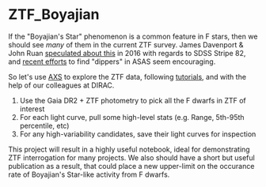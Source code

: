 # ZTF_Boyajian

If the "Boyajian's Star" phenomenon is a common feature in F stars, then we should see *many* of them in the current ZTF survey. James Davenport & John Ruan [speculated about this](https://beta.briefideas.org/ideas/534f2373fdf0cd3de184f11a63c4a3ee) in 2016 with regards to SDSS Stripe 82, and [recent efforts](https://ui.adsabs.harvard.edu/abs/2019ApJ...880L...7S/) to find "dippers" in ASAS seem encouraging.

So let's use [AXS](https://github.com/dirac-institute/AXS) to explore the ZTF data, following [tutorials](https://github.com/ctslater/ztf_experiments/blob/master/axs_ztf_demo.ipynb), and with the help of our colleagues at DIRAC.

1. Use the Gaia DR2 + ZTF photometry to pick all the F dwarfs in ZTF of interest 
2. For each light curve, pull some high-level stats (e.g. Range, 5th-95th percentile, etc)
3. For any high-variability candidates, save their light curves for inspection


This project will result in a highly useful notebook, ideal for demonstrating ZTF interrogation for many projects. We also should have a short but useful publication as a result, that could place a new upper-limit on the occurance rate of Boyajian's Star-like activity from F dwarfs.
